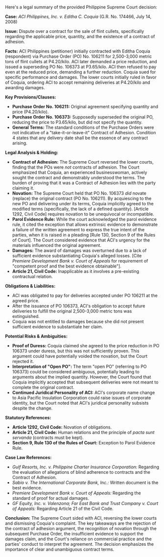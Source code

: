 Here's a legal summary of the provided Philippine Supreme Court decision:

**Case:** *ACI Philippines, Inc. v. Editha C. Coquia* (G.R. No. 174466, July 14, 2008)

**Issue:**  Dispute over a contract for the sale of flint cullets, specifically regarding the applicable price, quantity, and the existence of a contract of adhesion.

**Facts:** ACI Philippines (petitioner) initially contracted with Editha Coquia (respondent) via Purchase Order (PO) No. 106211 for 2,500-3,000 metric tons of flint cullets at P4.20/kilo.  ACI later demanded a price reduction, and issued a superseding PO No. 106373 at P3.65/kilo. ACI then refused to pay even at the reduced price, demanding a further reduction. Coquia sued for specific performance and damages. The lower courts initially ruled in favor of Coquia, ordering ACI to accept remaining deliveries at P4.20/kilo and awarding damages.

**Key Provisions/Clauses:**

*   **Purchase Order No. 106211:** Original agreement specifying quantity and price (P4.20/kilo).
*   **Purchase Order No. 106373:** Supposedly superseded the original PO, reducing the price to P3.65/kilo, but did not specify the quantity.
*   **General Terms:** The standard conditions of the Purchase Orders were not indicative of a "take-it-or-leave-it" Contract of Adhesion. Condition 4 states that any delivery date shall be the essence of any contract arising.

**Legal Analysis & Holding:**

*   **Contract of Adhesion:** The Supreme Court reversed the lower courts, finding that the POs were *not* contracts of adhesion. The Court emphasized that Coquia, an experienced businesswoman, actively sought the contract and demonstrably understood the terms.  The burden of proving that it was a Contract of Adhesion lies with the party claiming it.
*   **Novation:** The Supreme Court held that PO No. 106373 *did* novate (replace) the original contract (PO No. 106211). By acquiescing to the new PO and delivering under its terms, Coquia implicitly agreed to the modified terms (specifically, the lack of a defined quantity). [Article 1292, Civil Code] requires novation to be unequivocal or incompatible.
*   **Parol Evidence Rule:** While the court acknowledged the parol evidence rule, it cited the exception that allows extrinsic evidence to demonstrate a failure of the written agreement to express the true intent of the parties, when it is raised in a pleading [Rule 130, Section 9 of the Rules of Court]. The Court considered evidence that ACI's urgency for the materials influenced the original agreement.
*   **Damages:** The award of damages was overturned due to a lack of sufficient evidence substantiating Coquia's alleged losses.  [Cite *Premiere Development Bank v. Court of Appeals* for requirement of "competent proof and the best evidence obtainable"].
*   **Article 21, Civil Code:** Inapplicable as it involves a pre-existing contractual relation.

**Obligations & Liabilities:**

*   ACI was obligated to pay for deliveries accepted under PO 106211 at the agreed price.
*   After the issuance of PO 106373, ACI's obligation to accept future deliveries to fulfill the original 2,500-3,000 metric tons was extinguished.
*   Coquia was not entitled to damages because she did not present sufficient evidence to substantiate her claim.

**Potential Risks & Ambiguities:**

*   **Proof of Duress:** Coquia claimed she agreed to the price reduction in PO 106373 under duress, but this was not sufficiently proven. This argument could have potentially voided the novation, but the Court rejected it.
*   **Interpretation of "Open PO":** The term "open PO" (referring to PO 106373) could be considered ambiguous, potentially leading to arguments about the implied quantity. However, the Court found that Coquia implicitly accepted that subsequent deliveries were not meant to complete the original contract.
*   **Continued Juridical Personality of ACI:** ACI's corporate name change to Asia Pacific Insulation Corporation could raise issues of corporate identity, but the Court noted that ACI's juridical personality subsists despite the change.

**Statutory References:**

*   **Article 1292, Civil Code:** Novation of obligations.
*   **Article 21, Civil Code:** Human relations and the principle of *pacta sunt servanda* (contracts must be kept).
*   **Section 9, Rule 130 of the Rules of Court:** Exception to Parol Evidence Rule.

**Case Law References:**

*   *Gulf Resorts, Inc. v. Philippine Charter Insurance Corporation:* Regarding the evaluation of allegations of blind adherence to contracts and the Contract of Adhesion.
*   *Sabio v. The International Corporate Bank, Inc.:* Written document is the best evidence.
*   *Premiere Development Bank v. Court of Appeals:* Regarding the standard of proof for actual damages.
*   *GF Equity, Inc. v. Valenzona; Far East Bank and Trust Company v. Court of Appeals:* Regarding Article 21 of the Civil Code.

**Conclusion:** The Supreme Court sided with ACI, reversing the lower courts and dismissing Coquia's complaint. The key takeaways are the rejection of the contract of adhesion argument, the recognition of novation through the subsequent Purchase Order, the insufficient evidence to support the damages claim, and the Court's reliance on commercial practice and the parties' conduct to interpret the agreement. The decision emphasizes the importance of clear and unambiguous contract terms.
